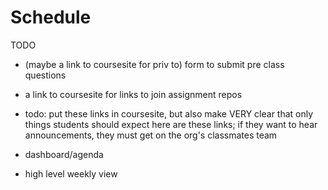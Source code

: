# Schedule

TODO

- (maybe a link to coursesite for priv to) form to submit pre class questions
- a link to coursesite for links to join assignment repos
- todo: put these links in coursesite, but also make VERY clear that only things students should expect here are these links; if they want to hear announcements, they must get on the org's classmates team


- dashboard/agenda
- high level weekly view